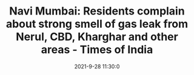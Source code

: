 ---
"title": "Navi Mumbai: Residents complain about strong smell of gas leak from Nerul, CBD, Kharghar and other areas - Times of India"
"date": "2021-9-28 11:30:0"
"feed_name": "GOOGLENEWSINDUSTRIAL"
"feed_website": "https://news.google.com/search?q=industrial%2Bincident&hl=en-US&gl=US&ceid=US:en"
"feed_rss": "https://news.google.com/rss/search?q=industrial%2Bincident&hl=en-US&gl=US&ceid=US:en"
"link": "https://timesofindia.indiatimes.com/city/navi-mumbai/navi-mumbai-residents-complain-about-strong-smell-of-gas-leak-from-nerul-cbd-kharghar-and-other-areas/articleshow/86583887.cms"
"source": "{'href': 'https://timesofindia.indiatimes.com', 'title': 'Times of India'}"
"file": "_posts/2021-1-1-c9787bbc05b6abc721d9992e4ae520a21ebbba75.md"
"accident": "1"
"drilling": "0"
"dead": "0"
"injured": "0"
"where": "unknown site"
"place": "unknown place"
---